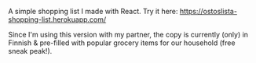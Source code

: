  A simple shopping list I made with React. Try it here: https://ostoslista-shopping-list.herokuapp.com/
 
 
 
 Since I'm using this version with my partner, the copy is currently (only) in Finnish & pre-filled with popular grocery items for our household (free sneak peak!).
 
 
